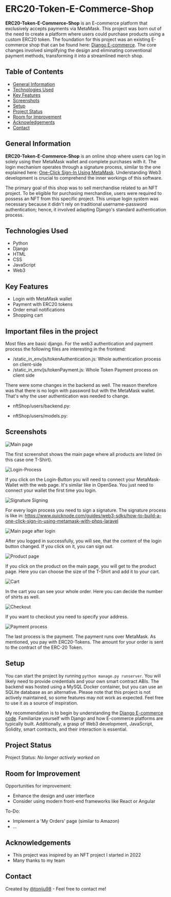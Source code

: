 # ERC20-Token-E-Commerce-Shop

**ERC20-Token-E-Commerce-Shop** is an E-commerce platform that exclusively accepts payments via MetaMask. This project was born out of the need to create a platform where users could purchase products using a custom ERC20 token. The foundation for this project was an existing E-commerce shop that can be found here: [Django E-commerce](https://github.com/justdjango/django-ecommerce/tree/master/djecommerce). The core changes involved simplifying the design and eliminating conventional payment methods, transforming it into a streamlined merch shop.

## Table of Contents
- [General Information](#general-information)
- [Technologies Used](#technologies-used)
- [Key Features](#key-features)
- [Screenshots](#screenshots)
- [Setup](#setup)
- [Project Status](#project-status)
- [Room for Improvement](#room-for-improvement)
- [Acknowledgements](#acknowledgements)
- [Contact](#contact)

## General Information
**ERC20-Token-E-Commerce-Shop** is an online shop where users can log in solely using their MetaMask wallet and complete purchases with it. The login mechanism operates through a signature process, similar to the one explained here: [One-Click Sign-In Using MetaMask](https://www.quicknode.com/guides/web3-sdks/how-to-build-a-one-click-sign-in-using-metamask-with-phps-laravel). Understanding Web3 development is crucial to comprehend the inner workings of this software.

The primary goal of this shop was to sell merchandise related to an NFT project. To be eligible for purchasing merchandise, users were required to possess an NFT from this specific project. This unique login system was necessary because it didn't rely on traditional username-password authentication; hence, it involved adapting Django's standard authentication process.

## Technologies Used
- Python
- Django
- HTML
- CSS
- JavaScript
- Web3

## Key Features
- Login with MetaMask wallet
- Payment with ERC20 tokens
- Order email notifications
- Shopping cart


## Important files in the project

Most files are basic django. For the web3 authentication and payment process the following files are interesting in the frontend:

- /static_in_env/js/tokenAuthentication.js: Whole authentication process on client-side
- /static_in_env/js/tokenPayment.js: Whole Token Payment process on client side

There were some changes in the backend as well. The reason therefore was that there is no login with password but with the MetaMask wallet. That's why the user authentication was needed to change. 

- nftShop/users/backend.py:

- nftShop/users/models.py: 


## Screenshots
![Main page](./img/shop1.PNG)

The first screenshot shows the main page where all products are listed (in this case one T-Shirt).

![Login-Process](./img/shop3.PNG)

If you click on the Login-Button you will need to connect your MetaMask-Wallet with the web page. It's similar like in OpenSea. You just need to connect your wallet the first time you login.

![Signature Signing](./img/shop4.PNG)

For every login process you need to sign a signature. The signature process is like in: https://www.quicknode.com/guides/web3-sdks/how-to-build-a-one-click-sign-in-using-metamask-with-phps-laravel

![Main page after login](./img/shop5.PNG)

After you logged in successfully, you will see, that the content of the login button changed. If you click on it, you can sign out.

![Product page](./img/shop2.PNG)

If you click on the product on the main page, you will get to the product page. Here you can choose the size of the T-Shirt and add it to your cart.

![Cart](./img/shop6.PNG)

In the cart you can see your whole order. Here you can decide the number of shirts as well.

![Checkout](./img/shop7.PNG)

If you want to checkout you need to specify your address.


![Payment process](./img/shop9.PNG)

The last process is the payment. The payment runs over MetaMask. As mentioned, you pay with ERC20-Tokens. The amount for your order is sent to the contract of the ERC-20 Token.

## Setup
You can start the project by running `python manage.py runserver`. You will likely need to provide credentials and your own smart contract ABIs. The backend was hosted using a MySQL Docker container, but you can use an SQLite database as an alternative. Please note that this project is not actively maintained, so some features may not work as expected. Feel free to use it as a source of inspiration.

My recommendation is to begin by understanding the [Django E-commerce code](https://github.com/justdjango/django-ecommerce/tree/master/djecommerce). Familiarize yourself with Django and how E-commerce platforms are typically built. Additionally, a grasp of Web3 development, JavaScript, Solidity, smart contracts, and their interaction is essential.

## Project Status
Project Status: _No longer actively worked on_

## Room for Improvement
Opportunities for improvement:
- Enhance the design and user interface
- Consider using modern front-end frameworks like React or Angular

To-Do:
- Implement a 'My Orders' page (similar to Amazon)
- ...

## Acknowledgements
- This project was inspired by an NFT project I started in 2022
- Many thanks to my team

## Contact
Created by [@toniju98](https://github.com/toniju98) - Feel free to contact me!

